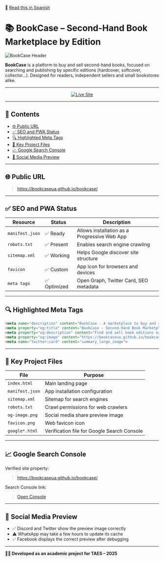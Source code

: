 📘 [Read this in Spanish](README.md)

# 📚 BookCase – Second-Hand Book Marketplace by Edition

![BookCase Header](https://bookcaseua.github.io/bookcase/og-image.png)

**BookCase** is a platform to buy and sell second-hand books, focused on searching and publishing by specific editions (hardcover, softcover, collector…). Designed for readers, independent sellers and small bookstores alike.

---

<p align="center">
  <a href="https://bookcaseua.github.io/bookcase/" target="_blank">
    <img src="https://img.shields.io/badge/View%20Website-Live-blue?style=for-the-badge" alt="Live Site">
  </a>
</p>

---

## 📑 Contents

- [🌐 Public URL](#-public-url)
- [✅ SEO and PWA Status](#-seo-and-pwa-status)
- [🔍 Highlighted Meta Tags](#-highlighted-meta-tags)
- [📄 Key Project Files](#-key-project-files)
- [📈 Google Search Console](#-google-search-console)
- [📲 Social Media Preview](#-social-media-preview)

---

## 🌐 Public URL
> https://bookcaseua.github.io/bookcase/

---

## ✅ SEO and PWA Status

| Resource          | Status     | Description                                 |
|------------------|------------|---------------------------------------------|
| `manifest.json`  | ✅ Ready    | Allows installation as a Progressive Web App|
| `robots.txt`     | ✅ Present  | Enables search engine crawling              |
| `sitemap.xml`    | ✅ Working  | Helps Google discover site structure        |
| `favicon`        | ✅ Custom   | App icon for browsers and devices           |
| `meta tags`      | ✅ Optimized| Open Graph, Twitter Card, SEO metadata      |

---

## 🔍 Highlighted Meta Tags

```html
<meta name="description" content="BookCase - A marketplace to buy and sell second-hand books by edition.">
<meta property="og:title" content="BookCase - Second-Hand Book Marketplace">
<meta property="og:description" content="Find and sell book editions easily. A clean, visual experience for true readers.">
<meta property="og:image" content="https://bookcaseua.github.io/bookcase/og-image.png">
<meta name="twitter:card" content="summary_large_image">
```

---

## 📄 Key Project Files

| File                  | Purpose                                     |
|-----------------------|---------------------------------------------|
| `index.html`          | Main landing page                           |
| `manifest.json`       | App installation configuration              |
| `sitemap.xml`         | Sitemap for search engines                  |
| `robots.txt`          | Crawl permissions for web crawlers          |
| `og-image.png`        | Social media share preview image            |
| `favicon.png`         | Web favicon icon                            |
| `google*.html`        | Verification file for Google Search Console |

---

## 📈 Google Search Console

Verified site property:  
> https://bookcaseua.github.io/bookcase/

Search Console link:  
> [Open Console](https://search.google.com/search-console?resource_id=https%3A%2F%2Fbookcaseua.github.io%2Fbookcase%2F)

---

## 📲 Social Media Preview

- ✅ Discord and Twitter show the preview image correctly
- ⚠️ WhatsApp may take a few hours to update its cache
- ✅ Facebook displays the correct preview after debugging

---

**🧑‍💻 Developed as an academic project for TAES – 2025**